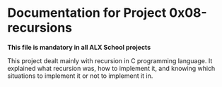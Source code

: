 # Documentation for Project 0x08-recursions

**This file is mandatory in all ALX School projects**



This project dealt mainly with recursion in C programming language. It explained what recursion was, how to implement it, and knowing which situations to implement it or not to implement it in.

